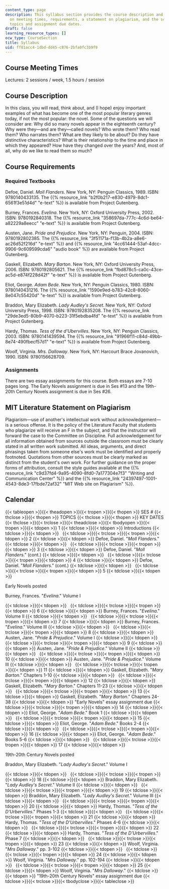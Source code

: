 ```yaml
---
content_type: page
description: This syllabus section provides the course description and information
  on meeting times, requirements, a statement on plagiarism, and the schedule of lecture
  topics and assignment due dates.
draft: false
learning_resource_types: []
ocw_type: CourseSection
title: Syllabus
uid: ff81acc4-1dbd-dd45-c876-2bfa0fc3b9f9
---
```

## Course Meeting Times

Lectures: 2 sessions / week, 1.5 hours / session

## Course Description

In this class, you will read, think about, and (I hope) enjoy important examples of what has become one of the most popular literary genres today, if not the most popular: the novel. Some of the questions we will consider are: Why did so many novels appear in the eighteenth century? Why were they—and are they—called novels? Who wrote them? Who read them? Who narrates them? What are they likely to be about? Do they have distinctive characteristics? What is their relationship to the time and place in which they appeared? How have they changed over the years? And, most of all, why do we like to read them so much?

## Course Requirements

### Required Textbooks

Defoe, Daniel. *Moll Flanders*. New York, NY: Penguin Classics, 1989. ISBN: 9780140433135. The {{% resource_link "b2f0b217-e830-4979-8dc1-6561f3e51d4d" "e-text" %}} is available from Project Gutenberg.

Burney, Frances. *Evelina*. New York, NY: Oxford University Press, 2002. ISBN: 9780192840318. The {{% resource_link "358697da-777c-4c6d-be64-a82229a8eecc" "e-text" %}} is available from Project Gutenberg.

Austen, Jane. *Pride and Prejudice*. New York, NY: Penguin, 2004. ISBN: 9780192802385. The {{% resource_link "3f51171a-f13b-4b2a-a8e6-ac26d52f216d" "e-text" %}} and {{% resource_link "4cc61444-53af-4dcc-9906-9c609599cda6" "audio book" %}} are available from Project Gutenberg.

Gaskell, Elizabeth. *Mary Barton*. New York, NY: Oxford University Press, 2006. ISBN: 9780192805621. The {{% resource_link "fbd878c5-ca0c-43ce-ac5d-e874f228d42f" "e-text" %}} is available from Project Gutenberg.

Eliot, George. *Adam Bede*. New York, NY: Penguin Classics, 1980. ISBN: 9780140431216. The {{% resource_link "1590e9ed-b783-42c8-8060-8e047c55420d" "e-text" %}} is available from Project Gutenberg.

Braddon, Mary Elizabeth. *Lady Audley's Secret*. New York, NY: Oxford University Press, 1998. ISBN: 9780192835208. The {{% resource_link "29de3ed5-80b9-4070-b223-31f5ebdba4fd" "e-text" %}} is available from Project Gutenberg.

Hardy, Thomas. *Tess of the d'Ubervilles*. New York, NY: Penguin Classics, 2003. ISBN: 9780141439594. The {{% resource_link "91966f11-c84d-49bb-8e74-490fbecf57d1" "e-text" %}} is available from Project Gutenberg.

Woolf, Virginia. *Mrs. Dalloway*. New York, NY: Harcourt Brace Jovanovich, 1990. ISBN: 9780156628709. 

### Assignments

There are two essay assignments for this course. Both essays are 7-10 pages long. The Early Novels assignment is due in Ses #13 and the 19th-20th Century Novels assignment is due in Ses #26.

## MIT Literature Statement on Plagiarism

Plagiarism—use of another's intellectual work without acknowledgement—is a serious offense. It is the policy of the Literature Faculty that students who plagiarize will receive an F in the subject, and that the instructor will forward the case to the Committee on Discipline. Full acknowledgement for all information obtained from sources outside the classroom must be clearly stated in all written work submitted. All ideas, arguments, and direct phrasings taken from someone else's work must be identified and properly footnoted. Quotations from other sources must be clearly marked as distinct from the student's own work. For further guidance on the proper forms of attribution, consult the style guides available at the {{% resource_link "c9d37fd4-9a95-4090-8fd0-7a177304e7f3" "Writing and Communication Center" %}} and the {{% resource_link "24397497-1001-4543-8de3-17fbde72af32" "MIT Web site on Plagiarism" %}}.

## Calendar

{{< tableopen >}}{{< theadopen >}}{{< tropen >}}{{< thopen >}}
SES #
{{< thclose >}}{{< thopen >}}
TOPICS
{{< thclose >}}{{< thopen >}}
KEY DATES
{{< thclose >}}{{< trclose >}}{{< theadclose >}}{{< tbodyopen >}}{{< tropen >}}{{< tdopen >}}
1
{{< tdclose >}}{{< tdopen >}}
Introductions
{{< tdclose >}}{{< tdopen >}}
 
{{< tdclose >}}{{< trclose >}}{{< tropen >}}{{< tdopen >}}
2
{{< tdclose >}}{{< tdopen >}}
Defoe, Daniel. "*Moll Flanders*."
{{< tdclose >}}{{< tdopen >}}
 
{{< tdclose >}}{{< trclose >}}{{< tropen >}}{{< tdopen >}}
3
{{< tdclose >}}{{< tdopen >}}
Defoe, Daniel. "*Moll Flanders*." (cont.)
{{< tdclose >}}{{< tdopen >}}
 
{{< tdclose >}}{{< trclose >}}{{< tropen >}}{{< tdopen >}}
4
{{< tdclose >}}{{< tdopen >}}
Defoe, Daniel. "*Moll Flanders*." (cont.)
{{< tdclose >}}{{< tdopen >}}
 
{{< tdclose >}}{{< trclose >}}{{< tropen >}}{{< tdopen >}}
5
{{< tdclose >}}{{< tdopen >}}

Early Novels posted

Burney, Frances. "*Evelina*." Volume I

{{< tdclose >}}{{< tdopen >}}
 
{{< tdclose >}}{{< trclose >}}{{< tropen >}}{{< tdopen >}}
6
{{< tdclose >}}{{< tdopen >}}
Burney, Frances. "*Evelina*." Volume II
{{< tdclose >}}{{< tdopen >}}
 
{{< tdclose >}}{{< trclose >}}{{< tropen >}}{{< tdopen >}}
7
{{< tdclose >}}{{< tdopen >}}
Burney, Frances. "*Evelina*." Volume III
{{< tdclose >}}{{< tdopen >}}
 
{{< tdclose >}}{{< trclose >}}{{< tropen >}}{{< tdopen >}}
8
{{< tdclose >}}{{< tdopen >}}
Austen, Jane. "*Pride & Prejudice*." Volume I
{{< tdclose >}}{{< tdopen >}}
 
{{< tdclose >}}{{< trclose >}}{{< tropen >}}{{< tdopen >}}
9
{{< tdclose >}}{{< tdopen >}}
Austen, Jane. "*Pride & Prejudice*." Volume II
{{< tdclose >}}{{< tdopen >}}
 
{{< tdclose >}}{{< trclose >}}{{< tropen >}}{{< tdopen >}}
10
{{< tdclose >}}{{< tdopen >}}
Austen, Jane. "*Pride & Prejudice*." Volume III
{{< tdclose >}}{{< tdopen >}}
 
{{< tdclose >}}{{< trclose >}}{{< tropen >}}{{< tdopen >}}
11
{{< tdclose >}}{{< tdopen >}}
Gaskell, Elizabeth. "*Mary Barton*." Chapters 1-10
{{< tdclose >}}{{< tdopen >}}
 
{{< tdclose >}}{{< trclose >}}{{< tropen >}}{{< tdopen >}}
12
{{< tdclose >}}{{< tdopen >}}
Gaskell, Elizabeth. "*Mary Barton*." Chapters 11-23
{{< tdclose >}}{{< tdopen >}}
 
{{< tdclose >}}{{< trclose >}}{{< tropen >}}{{< tdopen >}}
13
{{< tdclose >}}{{< tdopen >}}
Gaskell, Elizabeth. "*Mary Barton*." Chapters 24-38
{{< tdclose >}}{{< tdopen >}}
"Early Novels" essay assignment due
{{< tdclose >}}{{< trclose >}}{{< tropen >}}{{< tdopen >}}
14
{{< tdclose >}}{{< tdopen >}}
Eliot, George. "*Adam Bede*." Book 1
{{< tdclose >}}{{< tdopen >}}
 
{{< tdclose >}}{{< trclose >}}{{< tropen >}}{{< tdopen >}}
15
{{< tdclose >}}{{< tdopen >}}
Eliot, George. "*Adam Bede*." Books 2-4
{{< tdclose >}}{{< tdopen >}}
 
{{< tdclose >}}{{< trclose >}}{{< tropen >}}{{< tdopen >}}
16
{{< tdclose >}}{{< tdopen >}}
Eliot, George. "*Adam Bede*." Books 5-6
{{< tdclose >}}{{< tdopen >}}
 
{{< tdclose >}}{{< trclose >}}{{< tropen >}}{{< tdopen >}}
17
{{< tdclose >}}{{< tdopen >}}

19th-20th Century Novels posted

Braddon, Mary Elizabeth. "*Lady Audley's Secret*." Volume I

{{< tdclose >}}{{< tdopen >}}
 
{{< tdclose >}}{{< trclose >}}{{< tropen >}}{{< tdopen >}}
18
{{< tdclose >}}{{< tdopen >}}
Braddon, Mary Elizabeth. "*Lady Audley's Secret*." Volume II
{{< tdclose >}}{{< tdopen >}}
 
{{< tdclose >}}{{< trclose >}}{{< tropen >}}{{< tdopen >}}
19
{{< tdclose >}}{{< tdopen >}}
Braddon, Mary Elizabeth. "*Lady Audley's Secret*." Volume III
{{< tdclose >}}{{< tdopen >}}
 
{{< tdclose >}}{{< trclose >}}{{< tropen >}}{{< tdopen >}}
20
{{< tdclose >}}{{< tdopen >}}
Hardy, Thomas. "*Tess of the D'Urbervilles*." Phases 1-3
{{< tdclose >}}{{< tdopen >}}
 
{{< tdclose >}}{{< trclose >}}{{< tropen >}}{{< tdopen >}}
21
{{< tdclose >}}{{< tdopen >}}
Hardy, Thomas. "*Tess of the D'Urbervilles*." Phases 4-6
{{< tdclose >}}{{< tdopen >}}
 
{{< tdclose >}}{{< trclose >}}{{< tropen >}}{{< tdopen >}}
22
{{< tdclose >}}{{< tdopen >}}
Hardy, Thomas. "*Tess of the D'Urbervilles*." Phase 7
{{< tdclose >}}{{< tdopen >}}
 
{{< tdclose >}}{{< trclose >}}{{< tropen >}}{{< tdopen >}}
23
{{< tdclose >}}{{< tdopen >}}
Woolf, Virginia. "*Mrs Dalloway*." pp. 3-102
{{< tdclose >}}{{< tdopen >}}
 
{{< tdclose >}}{{< trclose >}}{{< tropen >}}{{< tdopen >}}
24
{{< tdclose >}}{{< tdopen >}}
Woolf, Virginia. "*Mrs Dalloway*." pp. 102-194
{{< tdclose >}}{{< tdopen >}}
 
{{< tdclose >}}{{< trclose >}}{{< tropen >}}{{< tdopen >}}
25
{{< tdclose >}}{{< tdopen >}}
Woolf, Virginia. "*Mrs Dalloway*."
{{< tdclose >}}{{< tdopen >}}
"19th-20th Century Novels" essay assignment due
{{< tdclose >}}{{< trclose >}}{{< tbodyclose >}}{{< tableclose >}}